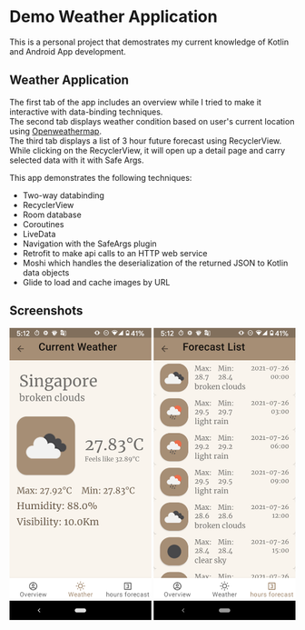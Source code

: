 # Demo Weather Application

This is a personal project that demostrates my current knowledge of Kotlin and Android App development.

## Weather Application

The first tab of the app includes an overview while I tried to make it interactive with data-binding techniques.<br>
The second tab displays weather condition based on user's current location using [Openweathermap](https://openweathermap.org/api/).<br>
The third tab displays a list of 3 hour future forecast using RecyclerView.<br>
While clicking on the RecyclerView, it will open up a detail page and carry selected data with it with Safe Args.

This app demonstrates the following techniques:

* Two-way databinding
* RecyclerView
* Room database
* Coroutines
* LiveData 
* Navigation with the SafeArgs plugin
* Retrofit to make api calls to an HTTP web service
* Moshi which handles the deserialization of the returned JSON to Kotlin data objects
* Glide to load and cache images by URL
  

## Screenshots

<img src="screenshots/screen_1.png" alt="Screenshot 1" width="250"/> <img src="screenshots/screen_2.png" alt="Screenshot 2" width="250"/>



